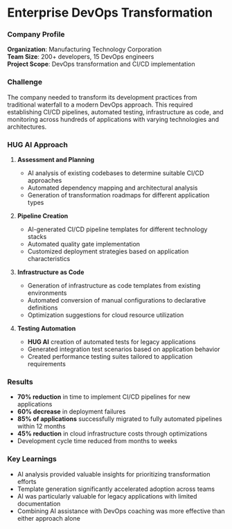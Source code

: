 # Enterprise DevOps Transformation

### Company Profile
**Organization**: Manufacturing Technology Corporation  
**Team Size**: 200+ developers, 15 DevOps engineers  
**Project Scope**: DevOps transformation and CI/CD implementation

### Challenge
The company needed to transform its development practices from traditional waterfall to a modern DevOps approach. This required establishing CI/CD pipelines, automated testing, infrastructure as code, and monitoring across hundreds of applications with varying technologies and architectures.

### **HUG AI** Approach

1. **Assessment and Planning**
   - AI analysis of existing codebases to determine suitable CI/CD approaches
   - Automated dependency mapping and architectural analysis
   - Generation of transformation roadmaps for different application types

2. **Pipeline Creation**
   - AI-generated CI/CD pipeline templates for different technology stacks
   - Automated quality gate implementation
   - Customized deployment strategies based on application characteristics

3. **Infrastructure as Code**
   - Generation of infrastructure as code templates from existing environments
   - Automated conversion of manual configurations to declarative definitions
   - Optimization suggestions for cloud resource utilization

4. **Testing Automation**
   - **HUG AI** creation of automated tests for legacy applications
   - Generated integration test scenarios based on application behavior
   - Created performance testing suites tailored to application requirements

### Results

- **70% reduction** in time to implement CI/CD pipelines for new applications
- **60% decrease** in deployment failures
- **85% of applications** successfully migrated to fully automated pipelines within 12 months
- **45% reduction** in cloud infrastructure costs through optimizations
- Development cycle time reduced from months to weeks

### Key Learnings

- AI analysis provided valuable insights for prioritizing transformation efforts
- Template generation significantly accelerated adoption across teams
- AI was particularly valuable for legacy applications with limited documentation
- Combining AI assistance with DevOps coaching was more effective than either approach alone